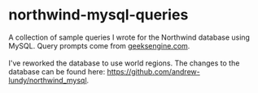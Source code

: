 # northwind-mysql-queries
A collection of sample queries I wrote for the Northwind database using MySQL. Query prompts come from [geeksengine.com](https://www.geeksengine.com/database/problem-solving/northwind-queries-part-1.php). <br><br>
I've reworked the database to use world regions. The changes to the database can be found here: https://github.com/andrew-lundy/northwind_mysql.